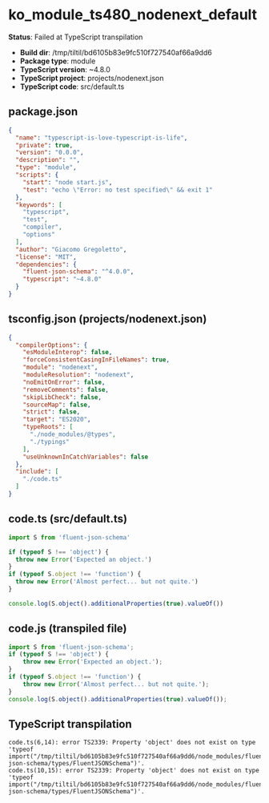 # ko_module_ts480_nodenext_default

**Status**: Failed at TypeScript transpilation

- **Build dir**: /tmp/tiltil/bd6105b83e9fc510f727540af66a9dd6
- **Package type**: module
- **TypeScript version**: ~4.8.0
- **TypeScript project**: projects/nodenext.json
- **TypeScript code**: src/default.ts

## package.json

```json
{
  "name": "typescript-is-love-typescript-is-life",
  "private": true,
  "version": "0.0.0",
  "description": "",
  "type": "module",
  "scripts": {
    "start": "node start.js",
    "test": "echo \"Error: no test specified\" && exit 1"
  },
  "keywords": [
    "typescript",
    "test",
    "compiler",
    "options"
  ],
  "author": "Giacomo Gregoletto",
  "license": "MIT",
  "dependencies": {
    "fluent-json-schema": "^4.0.0",
    "typescript": "~4.8.0"
  }
}
```

## tsconfig.json (projects/nodenext.json)

```json
{
  "compilerOptions": {
    "esModuleInterop": false,
    "forceConsistentCasingInFileNames": true,
    "module": "nodenext",
    "moduleResolution": "nodenext",
    "noEmitOnError": false,
    "removeComments": false,
    "skipLibCheck": false,
    "sourceMap": false,
    "strict": false,
    "target": "ES2020",
    "typeRoots": [
      "./node_modules/@types",
      "./typings"
    ],
    "useUnknownInCatchVariables": false
  },
  "include": [
    "./code.ts"
  ]
}
```

## code.ts (src/default.ts)

```typescript
import S from 'fluent-json-schema'

if (typeof S !== 'object') {
  throw new Error('Expected an object.')
}
if (typeof S.object !== 'function') {
  throw new Error('Almost perfect... but not quite.')
}

console.log(S.object().additionalProperties(true).valueOf())
```

## code.js (transpiled file)

```javascript
import S from 'fluent-json-schema';
if (typeof S !== 'object') {
    throw new Error('Expected an object.');
}
if (typeof S.object !== 'function') {
    throw new Error('Almost perfect... but not quite.');
}
console.log(S.object().additionalProperties(true).valueOf());
```

## TypeScript transpilation

```
code.ts(6,14): error TS2339: Property 'object' does not exist on type 'typeof import("/tmp/tiltil/bd6105b83e9fc510f727540af66a9dd6/node_modules/fluent-json-schema/types/FluentJSONSchema")'.
code.ts(10,15): error TS2339: Property 'object' does not exist on type 'typeof import("/tmp/tiltil/bd6105b83e9fc510f727540af66a9dd6/node_modules/fluent-json-schema/types/FluentJSONSchema")'.


```

